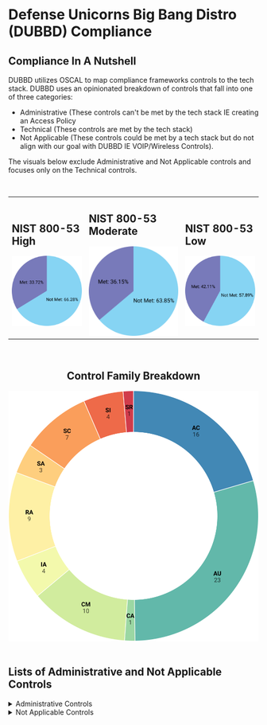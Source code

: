 # Defense Unicorns Big Bang Distro (DUBBD) Compliance

## Compliance In A Nutshell
DUBBD utilizes OSCAL to map compliance frameworks controls to the tech stack. DUBBD uses an opinionated breakdown of controls that fall into one of three categories:
 - Administrative (These controls can't be met by the tech stack IE creating an Access Policy
 - Technical (These controls are met by the tech stack)
 - Not Applicable (These controls could be met by a tech stack but do not align with our goal with DUBBD IE VOIP/Wireless Controls).

The visuals below exclude Administrative and Not Applicable controls and focuses only on the Technical controls.

<br>

<table>
<tr>
<td>

## NIST 800-53 High

<img src="./compliance-images/NistHighComparison.svg" alt="NIST High"/>

</td>
<td>

## NIST 800-53 Moderate

<img src="./compliance-images/NistModerateComparison.svg" alt="NIST Moderate"/>

</td>
<td>

## NIST 800-53 Low

<img src="./compliance-images/NistLowComparison.svg" alt="NIST Low"/>

</td>
</tr>
</table>

<br>

<div align="center">

## Control Family Breakdown

<img src="./compliance-images/donutChart.svg" alt="NIST Low"/>

</div>

<br>

## Lists of Administrative and Not Applicable Controls

<details>
  <summary>Administrative Controls</summary>

- AC-1
- AC-20
- AC-20(1)
- AC-20(2)
- AC-21
- AC-22
- AT-1
- AT-2
- AT-2(2)
- AT-2(3)
- AT-3
- AT-4
- AU-1
- CA-1
- CA-2
- CA-2(1)
- CA-2(2)
- CA-3
- CA-3(6)
- CA-5
- CA-6
- CA-7(1)
- CM-1
- CM-3
- CM-3(1)
- CM-3(4)
- CM-4
- CM-7(1)
- CM-9
- CM-10
- CM-12
- CP-1
- CP-2
- CP-2(1)
- CP-2(2)
- CP-2(3)
- CP-2(5)
- CP-2(8)
- CP-3
- CP-3(1)
- CP-4
- CP-4(1)
- CP-4(2)
- CP-6
- CP-6(1)
- CP-6(2)
- CP-6(3)
- CP-7
- CP-7(1)
- CP-7(2)
- CP-7(3)
- CP-7(4)
- CP-8
- CP-8(1)
- CP-8(2)
- CP-8(3)
- CP-8(4)
- IA-1
- IA-12
- IA-12(2)
- IA-12(3)
- IA-12(4)
- IA-12(5)
- IR-1
- IR-2
- IR-2(1)
- IR-2(2)
- IR-3
- IR-3(2)
- IR-4
- IR-4(11)
- IR-5
- IR-6
- IR-6(1)
- IR-6(3)
- IR-7
- IR-7(1)
- IR-8
- MA-1
- MA-2
- MA-2(2)
- MA-3
- MA-3(1)
- MA-3(2)
- MA-3(3)
- MA-4
- MA-4(3)
- MA-5
- MA-5(1)
- MA-6
- MP-1
- MP-3
- MP-4
- MP-5
- MP-6
- MP-6(1)
- MP-6(2)
- MP-6(3)
- MP-7
- PE-1
- PE-2
- PE-3
- PE-3(1)
- PE-4
- PE-5
- PE-6
- PE-6(1)
- PE-6(4)
- PE-8
- PE-8(1)
- PE-9
- PE-10
- PE-11
- PE-11(1)
- PE-12
- PE-13
- PE-13(1)
- PE-13(2)
- PE-14
- PE-15
- PE-15(1)
- PE-16
- PE-17
- PE-18
- PL-1
- PL-2
- PL-4
- PL-4(1)
- PL-8
- PS-1
- PS-2
- PS-3
- PS-4
- PS-4(2)
- PS-5
- PS-6
- PS-7
- PS-8
- PS-9
- RA-1
- RA-2
- RA-3
- RA-3(1)
- RA-7
- RA-9
- SA-1
- SA-2
- SA-3
- SA-4
- SA-4(1)
- SA-4(2)
- SA-4(5)
- SA-4(9)
- SA-4(10)
- SA-5
- SA-8
- SA-9
- SA-9(2)
- SA-15
- SA-15(3)
- SA-16
- SA-17
- SA-21
- SA-22
- SC-1
- SI-1
- SI-5
- SI-5(1)
- SI-6
- SI-12
- SR-1
- SR-2
- SR-2(1)
- SR-3
- SR-5
- SR-6
- SR-8
- SR-9
- SR-9(1)
- SR-10
- SR-11
- SR-11(1)
- SR-11(2)
- SR-12

</details>

<details>
  <summary>Not Applicable Controls</summary>

- AC-14
- AC-18
- AC-18(1)
- AC-18(3)
- AC-18(4)
- AC-18(5)
- AC-19
- AC-19(5)
- CP-10
- CP-10(2)
- CP-10(4)
- SI-4(14)
- SI-8
- SI-8(2)

</details>
